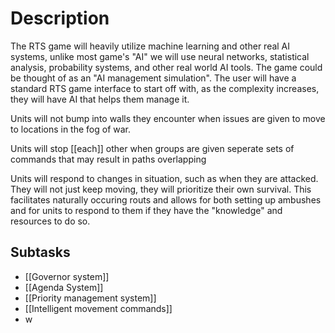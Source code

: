 # Description

The RTS game will heavily utilize machine learning and other real AI systems, unlike most game's "AI" we will use neural networks, statistical analysis, probability systems, and other  real world AI tools. The game could be thought of as an "AI management simulation". The user will have a standard RTS game interface to start off with, as the complexity increases, they will have AI that helps them manage it.

Units will not bump into walls they encounter when issues are given to move to locations in the fog of war.

Units will stop [[each]] other when groups are given seperate sets of commands that may result in paths overlapping

Units will respond to changes in situation, such as when they are attacked. They will not just keep moving, they will prioritize their own survival. This facilitates naturally occuring routs and allows for both setting up ambushes and for units to respond to them if they have the "knowledge" and resources to do so.

## Subtasks

- [[Governor system]]
- [[Agenda System]]
- [[Priority management system]]
- [[Intelligent movement commands]]
-  w
